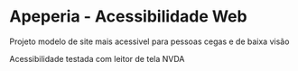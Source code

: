 # Apeperia - Acessibilidade Web

Projeto modelo de site mais acessivel para pessoas cegas e de baixa visão

Acessibilidade testada com leitor de tela NVDA